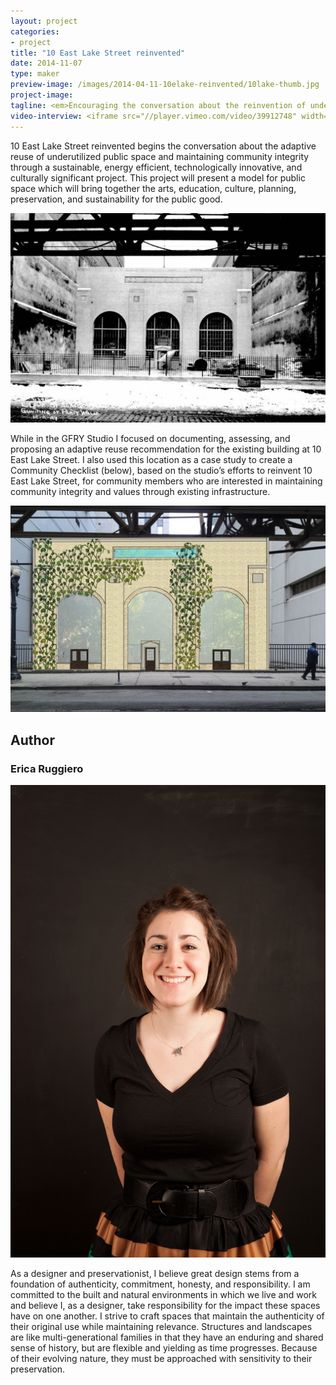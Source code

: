 ```yaml
---
layout: project
categories: 
- project
title: "10 East Lake Street reinvented"
date: 2014-11-07
type: maker
preview-image: /images/2014-04-11-10elake-reinvented/10lake-thumb.jpg
project-image:
tagline: <em>Encouraging the conversation about the reinvention of underutilized public space through a sustainability, technology and culture.</em>
video-interview: <iframe src="//player.vimeo.com/video/39912748" width="500" height="281" frameborder="0" webkitallowfullscreen mozallowfullscreen allowfullscreen></iframe> <p class="col-md-10 col-md-offset-3"><a href="http://vimeo.com/39912748">SAIC AGC GFRY Studio mock-up test</a> from <a href="http://vimeo.com/user10322039">David Evancho</a> on <a href="https://vimeo.com">Vimeo</a>.</p>
---
```


<p class="col-md-8 col-md-offset-2"> 10 East Lake Street reinvented begins the conversation about the adaptive reuse of underutilized public space and maintaining community integrity through a sustainable, energy efficient, technologically innovative, and culturally significant project. This project will present a model for public space which will bring together the arts, education, culture, planning, preservation, and sustainability for the public good.</p>

<p class="col-md-10 col-md-offset-1"><img class="img-responsive img-thumbnail" src="/images/2014-04-11-10elake-reinvented/past.jpg" alt="Past 10 E. Lake"/></p>

<p class="col-md-8 col-md-offset-2">  While in the GFRY Studio I focused on documenting, assessing, and proposing an adaptive reuse recommendation for the existing building at 10 East Lake Street. I also used this location as a case study to create a Community Checklist (below), based on the studio’s efforts to reinvent 10 East Lake Street, for community members who are interested in maintaining community integrity and values through existing infrastructure. </p>

<p class="col-md-10 col-md-offset-1"><img class="img-responsive img-thumbnail" src="/images/2014-04-11-10elake-reinvented/future.jpg" alt="Future"/></p>

<h2 class="col-md-10 col-md-offset-2">Author</h2>
	
<h3 class="col-md-10 col-md-offset-2">Erica Ruggiero</h3>

<p  class="col-md-2 pull-right"><img class="img-responsive img-rounded img-author" src="/images/2014-04-11-10elake-reinvented/erica.jpg" alt="Erica"/></p>

<p class="col-md-7 col-md-offset-2">
As a designer and preservationist, I believe great design stems from a foundation of authenticity, commitment, honesty, and responsibility. I am committed to the built and natural environments in which we live and work and believe I, as a designer, take responsibility for the impact these spaces have on one another. I strive to craft spaces that maintain the authenticity of their original use while maintaining relevance. Structures and landscapes are like multi-generational families in that they have an enduring and shared sense of history, but are flexible and yielding as time progresses. Because of their evolving nature, they must be approached with sensitivity to their preservation.</p>
 
